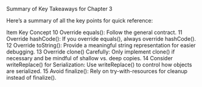 Summary of Key Takeaways for Chapter 3

Here’s a summary of all the key points for quick reference:

Item	Key Concept
10	Override equals(): Follow the general contract.
11	Override hashCode(): If you override equals(), always override hashCode().
12	Override toString(): Provide a meaningful string representation for easier debugging.
13	Override clone() Carefully: Only implement clone() if necessary and be mindful of shallow vs. deep copies.
14	Consider writeReplace() for Serialization: Use writeReplace() to control how objects are serialized.
15	Avoid finalize(): Rely on try-with-resources for cleanup instead of finalize().